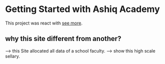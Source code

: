 # Getting Started with Ashiq Academy

This project was react with [see more](https://github.com/ProgrammingHeroWC4/the-superhero-direction-ashiqul50021).

## why this site different from another?

--> this Site allocated all data of a school faculty.
--> show this high scale sellary.
